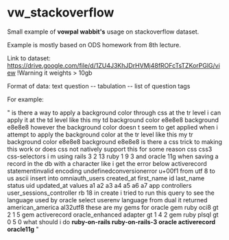 # vw_stackoverflow
Small example of **vowpal wabbit's** usage on stackoverflow dataset.

Example is mostly based on ODS homework from 8th lecture.

Link to dataset: https://drive.google.com/file/d/1ZU4J3KhJDrHVMj48fROFcTsTZKorPGlG/view
!Warning it weights > 10gb

Format of data: text question -- tabulation -- list of question tags

For example:

"
  is there a way to apply a background color through css at the tr level i can apply it at the td level like this my td background color e8e8e8 background e8e8e8 however the background color doesn t seem to get applied when i attempt to apply the background color at the tr level like this my tr background color e8e8e8 background e8e8e8 is there a css trick to making this work or does css not natively support this for some reason 	css css3 css-selectors
 i m using rails 3 2 13 ruby 1 9 3 and oracle 11g when saving a record in the db with a character like i get the error below activerecord statementinvalid encoding undefinedconversionerror u+00f1 from utf 8 to us ascii insert into omniauth_users created_at first_name id last_name status uid updated_at values a1 a2 a3 a4 a5 a6 a7 app controllers user_sessions_controller rb 18 in create i tried to run this query to see the language used by oracle select userenv language from dual it returned american_america al32utf8 these are my gems for oracle gem ruby oci8 gt 2 1 5 gem activerecord oracle_enhanced adapter gt 1 4 2 gem ruby plsql gt 0 5 0 what should i do 	**ruby-on-rails ruby-on-rails-3 oracle activerecord oracle11g**
 "
